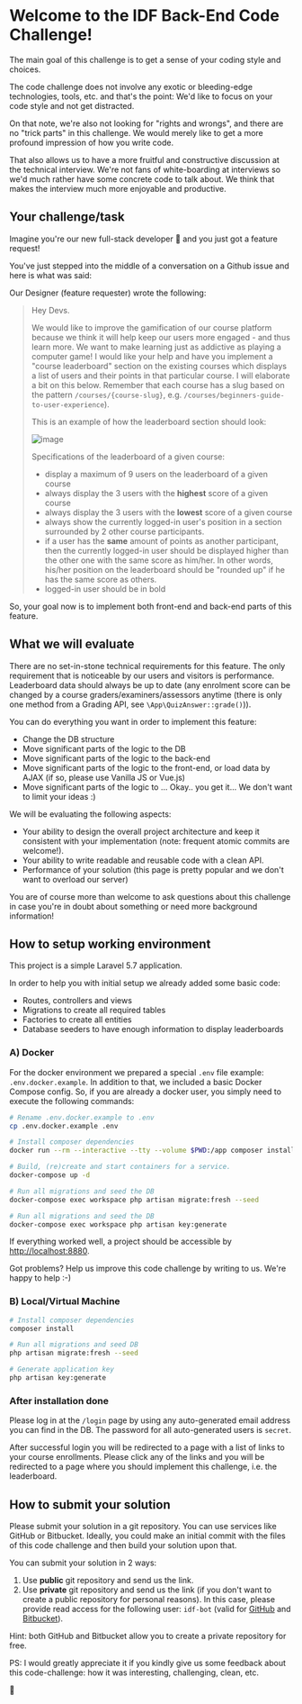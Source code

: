 # Welcome to the IDF Back-End Code Challenge!

The main goal of this challenge is to get a sense of your coding style and choices.

The code challenge does not involve any exotic or bleeding-edge technologies, tools, etc. and that's the point: We'd like to focus on your code style and not get distracted.

On that note, we're also not looking for "rights and wrongs", and there are no "trick parts" in this challenge. We would merely like to get a more profound impression of how you write code.

That also allows us to have a more fruitful and constructive discussion at the technical interview. We're not fans of white-boarding at interviews so we'd much rather have some concrete code to talk about. We think that makes the interview much more enjoyable and productive.


## Your challenge/task
Imagine you're our new full-stack developer 🦄 and you just got a feature request!

You've just stepped into the middle of a conversation on a Github issue and here is what was said:

Our Designer (feature requester) wrote the following:
> Hey Devs.
>
> We would like to improve the gamification of our course platform because we think it will help keep our users more engaged - and thus learn more. We want to make learning just as addictive as playing a computer game! I would like your help and have you implement a "course leaderboard" section on the existing courses which displays a list of users and their points in that particular course. I will elaborate a bit on this below. Remember that each course has a slug based on the pattern `/courses/{course-slug}`, e.g. `/courses/beginners-guide-to-user-experience`).
>
> This is an example of how the leaderboard section should look:
>
> ![image](https://user-images.githubusercontent.com/5278175/50387670-7e861400-0713-11e9-95fd-3f8c3316a070.png)
>
> Specifications of the leaderboard of a given course:
> - display a maximum of 9 users on the leaderboard of a given course
> - always display the 3 users with the **highest** score of a given course
> - always display the 3 users with the **lowest** score of a given course
> - always show the currently logged-in user's position in a section surrounded by 2 other course participants.
> - if a user has the **same** amount of points as another participant, then the currently logged-in user should be displayed higher than the other one with the same score as him/her. In other words, his/her position on the leaderboard should be "rounded up" if he has the same score as others.
> - logged-in user should be in bold


So, your goal now is to implement both front-end and back-end parts of this feature.


## What we will evaluate

There are no set-in-stone technical requirements for this feature.
The only requirement that is noticeable by our users and visitors is performance.
Leaderboard data should always be up to date (any enrolment score can be changed by a course graders/examiners/assessors anytime (there is only one method from a Grading API, see `\App\QuizAnswer::grade()`)).

You can do everything you want in order to implement this feature:
 - Change the DB structure
 - Move significant parts of the logic to the DB
 - Move significant parts of the logic to the back-end
 - Move significant parts of the logic to the front-end, or load data by AJAX (if so, please use Vanilla JS or Vue.js)
 - Move significant parts of the logic to ... Okay.. you get it... We don't want to limit your ideas :)

We will be evaluating the following aspects:
 - Your ability to design the overall project architecture and keep it consistent with your implementation (note: frequent atomic commits are welcome!).
 - Your ability to write readable and reusable code with a clean API.
 - Performance of your solution (this page is pretty popular and we don't want to overload our server)

You are of course more than welcome to ask questions about this challenge in case you're in doubt about something or need more background information!


## How to setup working environment
This project is a simple Laravel 5.7 application.

In order to help you with initial setup we already added some basic code:
 - Routes, controllers and views
 - Migrations to create all required tables
 - Factories to create all entities
 - Database seeders to have enough information to display leaderboards


### A) Docker

For the docker environment we prepared a special `.env` file example: `.env.docker.example`.
In addition to that, we included a basic Docker Compose config.
So, if you are already a docker user, you simply need to execute the following commands:

```sh
# Rename .env.docker.example to .env
cp .env.docker.example .env

# Install composer dependencies
docker run --rm --interactive --tty --volume $PWD:/app composer install

# Build, (re)create and start containers for a service.
docker-compose up -d

# Run all migrations and seed the DB
docker-compose exec workspace php artisan migrate:fresh --seed

# Run all migrations and seed the DB
docker-compose exec workspace php artisan key:generate
```

If everything worked well, a project should be accessible by [http://localhost:8880](http://localhost:8880).

Got problems? Help us improve this code challenge by writing to us. We're happy to help :-)


### B) Local/Virtual Machine
```sh
# Install composer dependencies
composer install

# Run all migrations and seed DB
php artisan migrate:fresh --seed

# Generate application key
php artisan key:generate
```

### After installation done
Please log in at the `/login` page by using any auto-generated email address you can find in the DB.
The password for all auto-generated users is `secret`.

After successful login you will be redirected to a page with a list of links to your course enrollments.
Please click any of the links and you will be redirected to a page where you should implement this challenge, i.e. the leaderboard.


## How to submit your solution
Please submit your solution in a git repository.
You can use services like GitHub or Bitbucket.
Ideally, you could make an initial commit with the files of this code challenge and then build your solution upon that.

You can submit your solution in 2 ways:
 1. Use **public** git repository and send us the link.
 2. Use **private** git repository and send us the link (if you don't want to create a public repository for personal reasons).
 In this case, please provide read access for
 the following user: `idf-bot` (valid for [GitHub](https://github.com/idf-bot) and [Bitbucket](https://bitbucket.org/idf-bot/)).

Hint: both GitHub and Bitbucket allow you to create a private repository for free.

PS: I would greatly appreciate it if you kindly give us some feedback about this code-challenge: how it was interesting, challenging, clean, etc.

🦄

